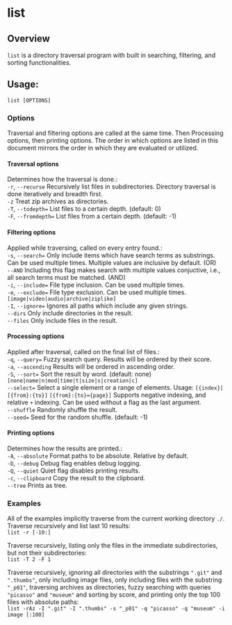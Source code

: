 # list
## Overview 
`list` is a directory traversal program with built in searching, filtering, and sorting functionalities. 

## Usage:
`list [OPTIONS]`

### Options
Traversal and filtering options are called at the same time. Then Processing options, then printing options. The order in which options are listed in this document mirrors the order in which they are evaluated or utilized.

#### Traversal options
Determines how the traversal is done.:\
  `-r`, `--recurse`     Recursively list files in subdirectories. Directory traversal is done iteratively and breadth first.\
  `-z`                  Treat zip archives as directories.\
  `-T`, `--todepth=`    List files to a certain depth. (default: 0)\
  `-F`, `--fromdepth=`  List files from a certain depth. (default: -1)

#### Filtering options
Applied while traversing, called on every entry found.:\
  `-s`, `--search=`     Only include items which have search terms as substrings. Can be used multiple times. Multiple values are inclusive by default. (OR)\
        `--AND`         Including this flag makes search with multiple values conjuctive, i.e., all search terms must be matched. (AND)\
  `-i`, `--include=`    File type inclusion. Can be used multiple times.\
  `-e`, `--exclude=`    File type exclusion. Can be used multiple times.\
  `[image|video|audio|archive|ziplike]`\
  `-I`, `--ignore=`     Ignores all paths which include any given strings.\
        `--dirs`        Only include directories in the result.\
        `--files`       Only include files in the result.

#### Processing options
Applied after traversal, called on the final list of files.:\
  `-q`, `--query=`      Fuzzy search query. Results will be ordered by their score.\
  `-a`, `--ascending`   Results will be ordered in ascending order.\
  `-S`, `--sort=`       Sort the result by word. (default: none)\
      `[none|name|n|mod|time|t|size|s|creation|c]`\
      `--select=`     Select a single element or a range of elements. Usage: `[{index}]` `[{from}:{to}]` `[{from}:{to}={page}]` Supports negative indexing, and relative `+` indexing. Can be used without a flag as the last argument.\
      `--shuffle`     Randomly shuffle the result.\
      `--seed=`       Seed for the random shuffle. (default: -1)

#### Printing options
Determines how the results are printed.:\
  `-A`, `--absolute`    Format paths to be absolute. Relative by default.\
  `-D`, `--debug`       Debug flag enables debug logging.\
  `-Q`, `--quiet`       Quiet flag disables printing results.\
  `-c`, `--clipboard`   Copy the result to the clipboard.\
        `--tree`        Prints as tree.

### Examples
All of the examples implicitly traverse from the current working directory `./`.
Traverse recursively and list last 10 results:\
`list -r [-10:]`

Traverse recursively, listing only the files in the immediate subdirectories, but not their subdirectories:\
`list -T 2 -F 1`

Traverse recursively, ignoring all directories with the substrings `".git"` and `".thumbs"`, only including image files, only including files with the substring `"_p01"`, traversing archives as directories, fuzzy searching with queries `"picasso"` and `"museum"`  and sorting by score, and printing only the top 100 files with absolute paths:\
`list -rAz -I ".git" -I ".thumbs" -s "_p01" -q "picasso" -q "museum" -i image [:100]`
